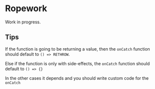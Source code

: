 # Ropework

Work in progress.

## Tips

If the function is going to be returning a value, then the `onCatch` function should
default to `() => RETHROW`.

Else if the function is only with side-effects, the `onCatch` function should default
to `() => {}`

In the other cases it depends and you should write custom code for the `onCatch`
